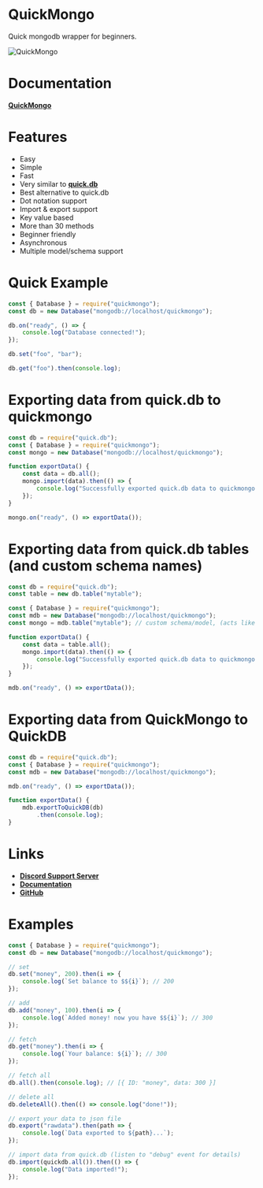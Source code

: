 # QuickMongo
Quick mongodb wrapper for beginners.

![QuickMongo](https://nodei.co/npm/quickmongo.png)

# Documentation
**[QuickMongo](https://quickmongo.js.org)**

# Features
- Easy
- Simple
- Fast
- Very similar to **[quick.db](https://npmjs.com/package/quick.db)**
- Best alternative to quick.db
- Dot notation support
- Import & export support
- Key value based
- More than 30 methods
- Beginner friendly
- Asynchronous
- Multiple model/schema support

# Quick Example

```js
const { Database } = require("quickmongo");
const db = new Database("mongodb://localhost/quickmongo");

db.on("ready", () => {
    console.log("Database connected!");
});

db.set("foo", "bar");

db.get("foo").then(console.log);
```

# Exporting data from quick.db to quickmongo

```js
const db = require("quick.db");
const { Database } = require("quickmongo");
const mongo = new Database("mongodb://localhost/quickmongo");

function exportData() {
    const data = db.all();
    mongo.import(data).then(() => {
        console.log("Successfully exported quick.db data to quickmongo!");
    });    
}

mongo.on("ready", () => exportData());
```

# Exporting data from quick.db tables (and custom schema names)

```js
const db = require("quick.db");
const table = new db.table("mytable");

const { Database } = require("quickmongo");
const mdb = new Database("mongodb://localhost/quickmongo");
const mongo = mdb.table("mytable"); // custom schema/model, (acts like quickdb table) with all the features of main Database

function exportData() {
    const data = table.all();
    mongo.import(data).then(() => {
        console.log("Successfully exported quick.db data to quickmongo!");
    });    
}

mdb.on("ready", () => exportData());
```

# Exporting data from QuickMongo to QuickDB

```js
const db = require("quick.db");
const { Database } = require("quickmongo");
const mdb = new Database("mongodb://localhost/quickmongo");

mdb.on("ready", () => exportData());

function exportData() {
    mdb.exportToQuickDB(db)
        .then(console.log);
}
```

# Links
- **[Discord Support Server](https://discord.gg/2SUybzb)**
- **[Documentation](https://quickmongo.js.org)**
- **[GitHub](https://github.com/Snowflake107/quickmongo)**

# Examples

```js
const { Database } = require("quickmongo");
const db = new Database("mongodb://localhost/quickmongo");

// set
db.set("money", 200).then(i => {
    console.log(`Set balance to $${i}`); // 200
});

// add
db.add("money", 100).then(i => {
    console.log(`Added money! now you have $${i}`); // 300
});

// fetch
db.get("money").then(i => {
    console.log(`Your balance: ${i}`); // 300
});

// fetch all
db.all().then(console.log); // [{ ID: "money", data: 300 }]

// delete all
db.deleteAll().then(() => console.log("done!"));

// export your data to json file
db.export("rawdata").then(path => {
    console.log(`Data exported to ${path}...`);
});

// import data from quick.db (listen to "debug" event for details)
db.import(quickdb.all()).then(() => {
    console.log("Data imported!");
});
```